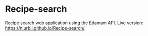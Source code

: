 # Recipe-search
Recipe search web application using the Edamam API. 
Live version: https://niurbii.github.io/Recipe-search/
